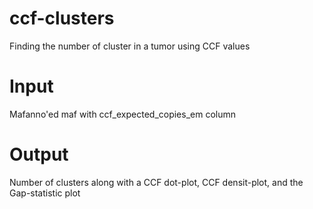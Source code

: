 # ccf-clusters
Finding the number of cluster in a tumor using CCF values

# Input
Mafanno'ed maf with ccf_expected_copies_em column

# Output
Number of clusters along with a CCF dot-plot, CCF densit-plot, and the Gap-statistic plot

